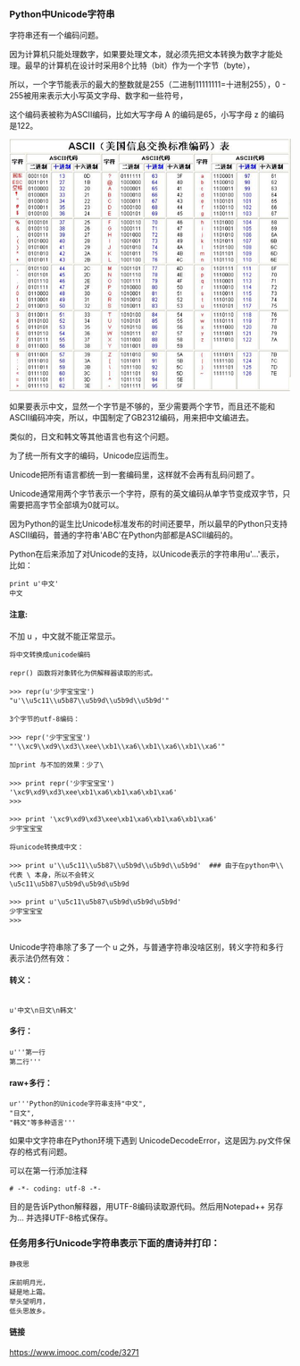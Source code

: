 ### Python中Unicode字符串

字符串还有一个编码问题。

因为计算机只能处理数字，如果要处理文本，就必须先把文本转换为数字才能处理。最早的计算机在设计时采用8个比特（bit）作为一个字节（byte），

所以，一个字节能表示的最大的整数就是255（二进制11111111=十进制255），0 - 255被用来表示大小写英文字母、数字和一些符号，

这个编码表被称为ASCII编码，比如大写字母 A 的编码是65，小写字母 z 的编码是122。

![](./ASCII.jpg)

如果要表示中文，显然一个字节是不够的，至少需要两个字节，而且还不能和ASCII编码冲突，所以，中国制定了GB2312编码，用来把中文编进去。

类似的，日文和韩文等其他语言也有这个问题。

为了统一所有文字的编码，Unicode应运而生。

Unicode把所有语言都统一到一套编码里，这样就不会再有乱码问题了。

Unicode通常用两个字节表示一个字符，原有的英文编码从单字节变成双字节，只需要把高字节全部填为0就可以。

因为Python的诞生比Unicode标准发布的时间还要早，所以最早的Python只支持ASCII编码，普通的字符串'ABC'在Python内部都是ASCII编码的。

Python在后来添加了对Unicode的支持，以Unicode表示的字符串用u'...'表示，比如：

```
print u'中文'
中文

```

#### 注意: 

不加 u ，中文就不能正常显示。

```
将中文转换成unicode编码

repr() 函数将对象转化为供解释器读取的形式。

>>> repr(u'少宇宝宝宝')
"u'\\u5c11\\u5b87\\u5b9d\\u5b9d\\u5b9d'"

3个字节的utf-8编码：

>>> repr('少宇宝宝宝')
"'\\xc9\\xd9\\xd3\\xee\\xb1\\xa6\\xb1\\xa6\\xb1\\xa6'"

加print 与不加的效果：少了\

>>> print repr('少宇宝宝宝')
'\xc9\xd9\xd3\xee\xb1\xa6\xb1\xa6\xb1\xa6'
>>>

>>> print '\xc9\xd9\xd3\xee\xb1\xa6\xb1\xa6\xb1\xa6'
少宇宝宝宝

将unicode转换成中文：

>>> print u'\\u5c11\\u5b87\\u5b9d\\u5b9d\\u5b9d'  ### 由于在python中\\ 代表 \ 本身，所以不会转义
\u5c11\u5b87\u5b9d\u5b9d\u5b9d

>>> print u'\u5c11\u5b87\u5b9d\u5b9d\u5b9d'
少宇宝宝宝
>>>


```

Unicode字符串除了多了一个 u 之外，与普通字符串没啥区别，转义字符和多行表示法仍然有效：

#### 转义：

```

u'中文\n日文\n韩文'

```

#### 多行：

```
u'''第一行
第二行'''

```
#### raw+多行：

```
ur'''Python的Unicode字符串支持"中文",
"日文",
"韩文"等多种语言'''

```
如果中文字符串在Python环境下遇到 UnicodeDecodeError，这是因为.py文件保存的格式有问题。

可以在第一行添加注释

```
# -*- coding: utf-8 -*-

```

目的是告诉Python解释器，用UTF-8编码读取源代码。然后用Notepad++ 另存为... 并选择UTF-8格式保存。

### 任务用多行Unicode字符串表示下面的唐诗并打印：

```
静夜思

床前明月光，
疑是地上霜。
举头望明月，
低头思故乡。

```

#### 链接

https://www.imooc.com/code/3271







